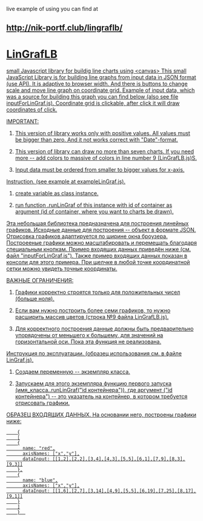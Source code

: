 live example of using you can find at
<h2><a href="http://nik-portf.club/lingraflb/">http://nik-portf.club/lingraflb/</h2>

# LinGrafLB
small Javascript library for buildig line charts using &lt;canvas>
This small JavaScript Library is for building line graphs from input data in JSON format (use <canvas> API). It is adaptive to browser width. And there is buttons to change scale and move line graph on coordinate grid. Example of input data, which was a source for building this graph you can find below (also see file inputForLinGraf.js). Coordinate grid is clickable, after click it will draw coordinates of click.

IMPORTANT:

1. This version of library works only with positive values. All values must be bigger than zero. And it not works correct with "Date"-format.

2. This version of library can draw no more than seven charts. If you need more -- add colors to massive of colors in line number 9 (LinGrafLB.js)S.

3. Input data must be ordered from smaller to bigger values for x-axis.

Instruction. (see example at exampleLinGraf.js).
1. create variable as class instance.

2. run function .runLinGraf of this instance with id of container as argument (id of container, where you want to charts be drawn).

Эта небольшая библиотека предназначена для построения линейных графиков. Исходные данные для построения -- объект в формате JSON. Отрисовка графиков адаптируется по ширине окна броузера. Построееные графики можно масштабировать и перемещать благодаря специальным кнопкам. Пример входящих данных приведён ниже (см. файл "inputForLinGraf.js"). Также пример входящих данных показан в консоли для этого примера. При щелчке в любой точке координатной сетки можно увидеть точные координаты.

ВАЖНЫЕ ОГРАНИЧЕНИЯ:

1. Графики корректно строятся только для положительных чисел (больше ноля).

2. Если вам нужно построить более семи графиков, то нужно расширить массив цветов (строка №9 файла LinGrafLB.js).

3. Для корректного построения данные должны быть предварительно упорядочены от меньшего к большему, для значений на горизонтальной оси. Пока эта функция не реализована.

Инструкция по эксплуатации. (образец использования см. в файле LinGraf.js).
1. Создаем переменную -- экземпляр класса.

2. Запускаем для этого экземпляра функцию первого запуска (имя_класса..runLinGraf("id контейнера")), где аргумент ("id контейнера") -- это указатель на контейнер, в котором требуется отрисовать графики.

ОБРАЗЕЦ ВХОДЯЩИХ ДАННЫХ. На основании него, построены графики ниже:

        {
        [
        {
          name: "red",
          axisNames: ["x","y"],
          dataInput: [[1,2],[2,2],[3,4],[4,3],[5,5],[6,1],[7,9],[8,3],[9,3]]
        },
        {
          name: "blue",
          axisNames: ["x","y"],
          dataInput: [[1,6],[2,7],[3,14],[4,9],[5,5],[6,19],[7,25],[8,17],[9,1]]
        }
        ]
        }  
      
